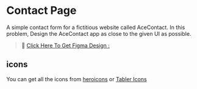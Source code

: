 # Contact Page
A simple contact form for a fictitious website called AceContact. In this problem, Design the AceContact app as close to the given UI as possible.
>  🔗  [Click Here To Get Figma Design : ](https://www.figma.com/file/gVd2WpHXI7bZNObQWbe09X?type=design%27&node-id=1:333)

## icons
You can get all the icons from [heroicons](https://heroicons.com/) or [Tabler Icons](https://tabler-icons.io/)

